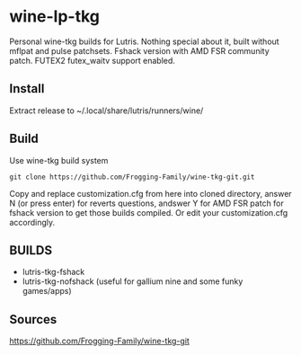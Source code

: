 # wine-lp-tkg
Personal wine-tkg builds for Lutris. Nothing special about it, built without mflpat and pulse patchsets. Fshack version with AMD FSR community patch. FUTEX2 futex_waitv support enabled.

## Install
Extract release to ~/.local/share/lutris/runners/wine/

## Build
Use wine-tkg build system
```
git clone https://github.com/Frogging-Family/wine-tkg-git.git
```

Copy and replace customization.cfg from here into cloned directory, answer N (or press enter) for reverts questions, andswer Y for AMD FSR patch for fshack version to get those builds compiled. Or edit your customization.cfg accordingly.

## BUILDS
- lutris-tkg-fshack
- lutris-tkg-nofshack (useful for gallium nine and some funky games/apps)

## Sources
https://github.com/Frogging-Family/wine-tkg-git
